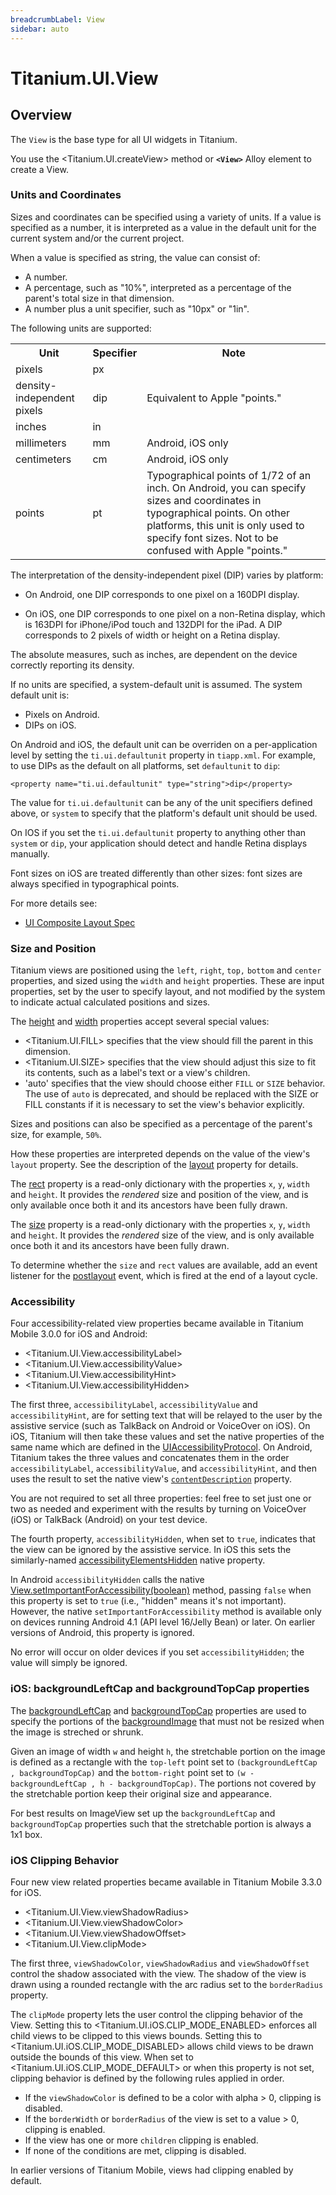 ```yaml
---
breadcrumbLabel: View
sidebar: auto
---
```


# Titanium.UI.View

<ProxySummary/>

## Overview

The `View` is the base type for all UI widgets in Titanium.

You use the <Titanium.UI.createView> method or **`<View>`** Alloy element to create a View.

### Units and Coordinates

Sizes and coordinates can be specified using a variety of units. If a value is
specified as a number, it is interpreted as a value in the default unit for the
current system and/or the current project.

When a value is specified as string, the value can consist of:

*  A number.
*  A percentage, such as "10%", interpreted as a percentage of the parent's total size
   in that dimension.
*  A number plus a unit specifier, such as "10px" or "1in".

The following units are supported:

<table class="doc-table" width="60%">
    <tr>
        <th>Unit</th>
        <th>Specifier</th>
        <th>Note</th>
    </tr>
    <tr>
        <td>pixels</td>
        <td>px</td>
        <td></td>
    </tr>
    <tr>
        <td>density-independent pixels</td>
        <td>dip</td>
        <td>Equivalent to Apple "points."</td>
    </tr>
    <tr>
        <td>inches</td>
        <td>in</td>
        <td></td>
    </tr>
    <tr>
        <td>millimeters</td>
        <td>mm</td>
        <td>Android, iOS only</td>
    </tr>
    <tr>
        <td>centimeters</td>
        <td>cm</td>
        <td>Android, iOS only</td>
    </tr>
    <tr>
        <td>points</td>
        <td>pt</td>
        <td>Typographical points of 1/72 of an inch. On Android, you can specify sizes and coordinates in typographical points. On other platforms, this unit is only used to specify font sizes. Not to be confused with Apple "points."</td>
    </tr>
</table>


The interpretation of the density-independent pixel (DIP) varies by platform:

*   On Android, one DIP corresponds to one pixel on a 160DPI
    display.

*   On iOS, one DIP corresponds to one pixel on a non-Retina display, which
    is 163DPI for iPhone/iPod touch and 132DPI for the iPad. A DIP
    corresponds to 2 pixels of width or height on a Retina display.

The absolute measures, such as inches, are dependent on the device correctly reporting
its density.

If no units are specified, a system-default unit is assumed. The system default unit is:

*    Pixels on Android.
*    DIPs on iOS.

On Android and iOS, the default unit can be overriden on a per-application level by setting the
`ti.ui.defaultunit` property in `tiapp.xml`. For example, to use DIPs as the
default on all platforms, set `defaultunit` to `dip`:

    <property name="ti.ui.defaultunit" type="string">dip</property>

The value for `ti.ui.defaultunit` can be any of the unit specifiers defined above, or
`system` to specify that the platform's default unit should be used.

On IOS if you set the `ti.ui.defaultunit` property to anything other than `system` or `dip`, your
application should detect and handle Retina displays manually.

Font sizes on iOS are treated differently than other sizes: font sizes are always
specified in typographical points.

For more details see:

* [UI Composite Layout Spec](https://docs.appcelerator.com/platform/latest/#!/guide/UI_Composite_Layout_Behavior_Spec)

### Size and Position

Titanium views are positioned using the `left`, `right`, `top,` `bottom` and `center`
properties, and sized using the `width` and `height` properties. These are
input properties, set by the user to specify layout, and not modified by the
system to indicate actual calculated positions and sizes.

The [height](Titanium.UI.View.height) and [width](Titanium.UI.View.width) properties
accept several special values:

*   <Titanium.UI.FILL> specifies that the view should fill the parent in this
    dimension.
*   <Titanium.UI.SIZE> specifies that the view should adjust this size to fit its
    contents, such as a label's text or a view's children.
*   'auto' specifies that the view should choose either `FILL` or `SIZE` behavior.
    The use of `auto` is deprecated, and should be replaced with the SIZE or FILL constants if it is necessary to set the view's behavior explicitly.

Sizes and positions can also be specified as a percentage of the parent's size, for
example, `50%`.

How these properties are interpreted depends on the value of the view's `layout`
property. See the description of the [layout](Titanium.UI.View.layout) property
for details.

The [rect](Titanium.UI.View.rect) property is a read-only dictionary
with the properties `x`, `y`, `width` and `height`. It provides the *rendered*
size and position of the  view, and is only available once both it and its ancestors have been
fully drawn.

The [size](Titanium.UI.View.size) property is a read-only dictionary
with the properties `x`, `y`, `width` and `height`. It provides the *rendered* size
 of the  view, and is only available once both it and its ancestors have been
fully drawn.

To determine whether the `size` and `rect` values are available, add an event listener
for the [postlayout](Titanium.UI.View.postlayout) event, which is fired at the end of
a layout cycle.

### Accessibility

Four accessibility-related view properties became available in Titanium Mobile 3.0.0 for iOS
and Android:

* <Titanium.UI.View.accessibilityLabel>
* <Titanium.UI.View.accessibilityValue>
* <Titanium.UI.View.accessibilityHint>
* <Titanium.UI.View.accessibilityHidden>

The first three, `accessibilityLabel`, `accessibilityValue` and `accessibilityHint`, are for setting text
that will be relayed to the user by the assistive service (such as TalkBack on Android or VoiceOver
on iOS). On iOS, Titanium will then take these values and set the native properties
of the same name which are defined in the [UIAccessibilityProtocol](https://developer.apple.com/documentation/uikit/accessibility/uiaccessibility).
On Android, Titanium takes the three values and concatenates them in the order `accessibilityLabel`,
`accessibilityValue`, and `accessibilityHint`, and then uses the result to set the native view's
[`contentDescription`](https://developer.android.com/reference/android/view/View.html#setContentDescription%28java.lang.CharSequence%29)
property.

You are not required to set all three properties: feel free to set just one or two as needed and
experiment with the results by turning on VoiceOver (iOS) or TalkBack (Android) on your test device.

The fourth property, `accessibilityHidden`, when set to `true`, indicates that the view can be ignored
by the assistive service. In iOS this sets the similarly-named
[accessibilityElementsHidden](https://developer.apple.com/documentation/objectivec/nsobject/1615080-accessibilityelementshidden)
native property.

In Android `accessibilityHidden` calls the native [View.setImportantForAccessibility(boolean)](https://developer.android.com/reference/android/view/View.html#setImportantForAccessibility%28int%29) method, passing `false` when
this property is set to `true` (i.e., "hidden" means it's not important). However, the
native `setImportantForAccessibility` method is available only on devices running
Android 4.1 (API level 16/Jelly Bean) or later. On earlier versions of Android, this
property is ignored.

No error will occur on older devices if you set `accessibilityHidden`; the value will simply be ignored.

### iOS: backgroundLeftCap and backgroundTopCap properties

The [backgroundLeftCap](Titanium.UI.View.backgroundLeftCap) and [backgroundTopCap](Titanium.UI.View.backgroundTopCap) properties are
used to specify the portions of the [backgroundImage](Titanium.UI.View.backgroundImage) that must not be resized when the image is streched or shrunk.

Given an image of width `w` and height `h`, the stretchable portion on the image is defined as a rectangle with the `top-left` point set to
`(backgroundLeftCap , backgroundTopCap)` and the `bottom-right` point set to `(w - backgroundLeftCap , h - backgroundTopCap)`. The portions not covered by
the stretchable portion keep their original size and appearance.

For best results on ImageView set up the `backgroundLeftCap` and `backgroundTopCap` properties such that the stretchable portion is always a 1x1 box.

### iOS Clipping Behavior

Four new view related properties became available in Titanium Mobile 3.3.0 for iOS.

* <Titanium.UI.View.viewShadowRadius>
* <Titanium.UI.View.viewShadowColor>
* <Titanium.UI.View.viewShadowOffset>
* <Titanium.UI.View.clipMode>

The first three, `viewShadowColor`, `viewShadowRadius` and `viewShadowOffset` control the shadow associated with the view.
The shadow of the view is drawn using a rounded rectangle with the arc radius set to the `borderRadius` property.

The `clipMode` property lets the user control the clipping behavior of the View.
Setting this to <Titanium.UI.iOS.CLIP_MODE_ENABLED> enforces all child views to be clipped to this views bounds.
Setting this to <Titanium.UI.iOS.CLIP_MODE_DISABLED> allows child views to be drawn outside the bounds of this view.
When set to <Titanium.UI.iOS.CLIP_MODE_DEFAULT> or when this property is not set, clipping behavior is defined by the following rules applied in order.

* If the `viewShadowColor` is defined to be a color with alpha > 0, clipping is disabled.
* If the `borderWidth` or `borderRadius` of the view is set to a value > 0, clipping is enabled.
* If the view has one or more `children` clipping is enabled.
* If none of the conditions are met, clipping is disabled.

In earlier versions of Titanium Mobile, views had clipping enabled by default.

<ApiDocs/>
